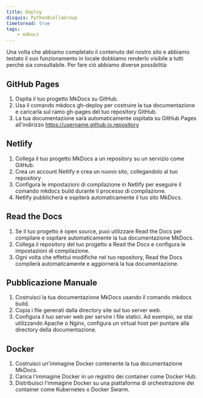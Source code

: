 ```yaml
---
title: Deploy
disquis: PythonBiellaGroup
timetoread: true
tags:
    - mdkocs
---
```


Una volta che abbiamo completato il contenuto del nostro sito e abbiamo testato il suo funzionamento in locale dobbiamo renderlo visibile a tutti perchè sia consultabile.
Per fare ciò abbiamo diverse possibilità:

## GitHub Pages

1. Ospita il tuo progetto MkDocs su GitHub.
2. Usa il comando mkdocs gh-deploy per costruire la tua documentazione e caricarla sul ramo gh-pages del tuo repository GitHub.
3. La tua documentazione sarà automaticamente ospitata su GitHub Pages all'indirizzo https://username.github.io.repository

## Netlify

1. Collega il tuo progetto MkDocs a un repository su un servizio come GitHub.
2. Crea un account Netlify e crea un nuovo sito, collegandolo al tuo repository
3. Configura le impostazioni di compilazione in Netlify per eseguire il comando mkdocs build durante il processo di compilazione.
4. Netlify pubblicherà e ospiterà automaticamente il tuo sito MkDocs.

## Read the Docs

1. Se il tuo progetto è open source, puoi utilizzare Read the Docs per compilare e ospitare automaticamente la tua documentazione MkDocs.
2. Collega il repository del tuo progetto a Read the Docs e configura le impostazioni di compilazione.
3. Ogni volta che effettui modifiche nel tuo repository, Read the Docs compilerà automaticamente e aggiornerà la tua documentazione.

## Pubblicazione Manuale

1. Costruisci la tua documentazione MkDocs usando il comando mkdocs build.
2. Copia i file generati dalla directory site sul tuo server web.
3. Configura il tuo server web per servire i file statici. Ad esempio, se stai utilizzando Apache o Nginx, configura un virtual host per puntare alla directory della documentazione.

## Docker

1. Costruisci un'immagine Docker contenente la tua documentazione MkDocs.
2. Carica l'immagine Docker in un registro dei container come Docker Hub.
3. Distribuisci l'immagine Docker su una piattaforma di orchestrazione dei container come Kubernetes o Docker Swarm.